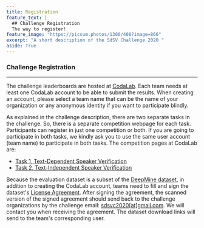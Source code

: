 ```yaml
---
title: Registration
feature_text: |
  ## Challenge Registration
  The way to register!
feature_image: "https://picsum.photos/1300/400?image=866"
excerpt: "A short description of the SdSV Challenge 2020 "
aside: True
---
```


### Challenge Registration
---
The challenge leaderboards are hosted at [CodaLab](https://codalab.org/). Each team needs at least one CodaLab account to be able to submit the results. When creating an account, please select a team name that can be the name of your organization or any anonymous identity if you want to participate blindly.

As explained in the challenge description, there are two separate tasks in the challenge. So, there is a separate competition webpage for each task. Participants can register in just one competition or both. If you are going to participate in both tasks, we kindly ask you to use the same user account (team name) to participate in both tasks. The competition pages at CodaLab are:

- [Task 1, Text-Dependent Speaker Verification](https://competitions.codalab.org/competitions/22222)
- [Task 2, Text-Independent Speaker Verification](https://competitions.codalab.org/competitions/22223)

Because the evaluation dataset is a subset of the [DeepMine dataset](http://data.deepmine.ir/en/), in addition to creating the CodaLab account, teams need to fill and sign the dataset's [License Agreement](/assets/SdSV_Challenge_License_Agreement.pdf). After signing the agreement, the scanned version of the signed agreement should send back to the challenge organizations by the challenge email: [sdsvc2020\[at\]gmail.com](mailto:sdsvc2020\[at\]gmail.com). We will contact you when receiving the agreement. The dataset download links will send to the team's corresponding user.

